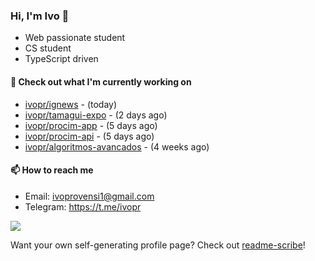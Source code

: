 ### Hi, I'm Ivo 👋

* Web passionate student
* CS student
* TypeScript driven

#### 👷 Check out what I'm currently working on

- [ivopr/ignews](https://github.com/ivopr/ignews) -  (today)
- [ivopr/tamagui-expo](https://github.com/ivopr/tamagui-expo) -  (2 days ago)
- [ivopr/procim-app](https://github.com/ivopr/procim-app) -  (5 days ago)
- [ivopr/procim-api](https://github.com/ivopr/procim-api) -  (5 days ago)
- [ivopr/algoritmos-avancados](https://github.com/ivopr/algoritmos-avancados) -  (4 weeks ago)

#### 📫 How to reach me

- Email: [ivoprovensi1@gmail.com](mailto://ivoprovensi1@gmail.com)
- Telegram: https://t.me/ivopr

![](https://github-readme-stats.vercel.app/api/top-langs/?username=ivopr&layout=compact&theme=react)

Want your own self-generating profile page? Check out [readme-scribe](https://github.com/muesli/readme-scribe)!
